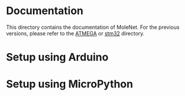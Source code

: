 # Documentation

This directory contains the documentation of MoleNet. For the previous
versions, please refer to the [ATMEGA](ATMEGA) or [stm32](stm32) directory.

# Setup using Arduino


# Setup using MicroPython
